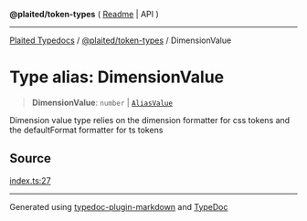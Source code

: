 **@plaited/token-types** ( [Readme](../README.md) \| API )

***

[Plaited Typedocs](../../../modules.md) / [@plaited/token-types](../modules.md) / DimensionValue

# Type alias: DimensionValue

> **DimensionValue**: `number` \| [`AliasValue`](AliasValue.md)

Dimension value type relies on the dimension formatter for css tokens
and the defaultFormat formatter for ts tokens

## Source

[index.ts:27](https://github.com/plaited/plaited/blob/d85458a/libs/token-types/src/index.ts#L27)

***

Generated using [typedoc-plugin-markdown](https://www.npmjs.com/package/typedoc-plugin-markdown) and [TypeDoc](https://typedoc.org/)
